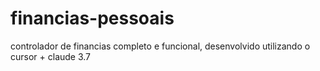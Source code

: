 # financias-pessoais
controlador de financias completo e funcional, desenvolvido utilizando o cursor + claude 3.7
